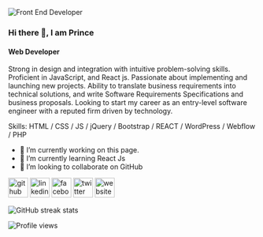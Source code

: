 ![Front End Developer](https://pbs.twimg.com/profile_banners/1558824466377248768/1660491790/1500x500)
### Hi there 👋, I am Prince
#### Web Developer


Strong in design and integration with intuitive problem-solving skills. Proficient in JavaScript, and React js. Passionate about implementing and launching new projects. Ability to translate business requirements into technical solutions, and write Software Requirements Specifications and business proposals. Looking to start my career as an entry-level software engineer with a reputed firm driven by technology.

Skills: HTML / CSS / JS / jQuery / Bootstrap / REACT / WordPress / Webflow / PHP

- 🔭 I’m currently working on this page. 
- 🌱 I’m currently learning React Js 
- 👯 I’m looking to collaborate on GitHub 


[<img src='https://cdn.jsdelivr.net/npm/simple-icons@3.0.1/icons/github.svg' alt='github' height='40'>](https://github.com/https://github.com/akprinceinfo)  [<img src='https://cdn.jsdelivr.net/npm/simple-icons@3.0.1/icons/linkedin.svg' alt='linkedin' height='40'>](https://www.linkedin.com/in/https://www.linkedin.com/in/akprinceinfo//)  [<img src='https://cdn.jsdelivr.net/npm/simple-icons@3.0.1/icons/facebook.svg' alt='facebook' height='40'>](https://www.facebook.com/https://www.facebook.com/akprince.info)  [<img src='https://cdn.jsdelivr.net/npm/simple-icons@3.0.1/icons/twitter.svg' alt='twitter' height='40'>](https://twitter.com/https://twitter.com/akprinceinfo/header_photo)  [<img src='https://cdn.jsdelivr.net/npm/simple-icons@3.0.1/icons/icloud.svg' alt='website' height='40'>](https://akprince.info/)  




![GitHub streak stats](https://streak-stats.demolab.com/?user=https://github.com/akprinceinfo)  

![Profile views](https://gpvc.arturio.dev/https://github.com/akprinceinfo)  
